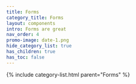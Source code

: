 ```yaml
---
title: Forms
category_title: Forms
layout: components
intro: Forms are great
nav_order: 4
promo-image: date-1.png
hide_category_list: true
has_children: true
has_toc: false
---
```


{% include category-list.html parent="Forms" %}
